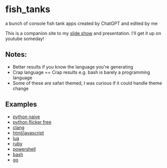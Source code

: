 # fish_tanks
a bunch of console fish tank apps created by ChatGPT and edited by me

This is a companion site to my [slide show](https://chatgpt-presentation.onrender.com/) and presentation. I'll get it up on youtube someday!

## Notes: 

- Better results if you know the language you're generating
- Crap language == Crap results e.g. bash is barely a programming language
- Some of these are safari themed, I was curious if it could handle theme change

## Examples

- [python naive](chatgpt_tanks/round_one.py)
- [python flicker free](chatgpt_tanks/flicker_free.py)
- [clang](chatgpt_tanks/fish.c)
- [html/javascript](chatgpt_tanks/fish.html)
- [lua](chatgpt_tanks/fish.lua)
- [ruby](chatgpt_tanks/fish.rb)
- [powershell](chatgpt_tanks/safari.ps1)
- [bash](chatgpt_tanks/safari.sh)
- [go](go_fish/main.go)
